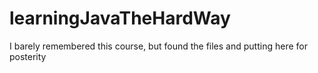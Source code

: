 # learningJavaTheHardWay
I barely remembered this course, but found the files and putting here for posterity
